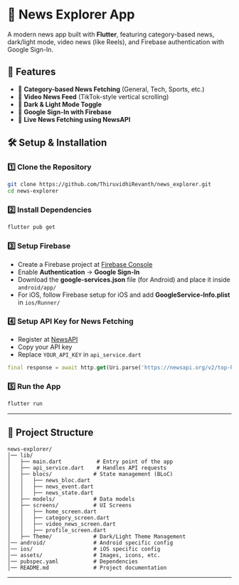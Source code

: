 # 📰 News Explorer App

A modern news app built with **Flutter**, featuring category-based news, dark/light mode, video news (like Reels), and Firebase authentication with Google Sign-In.

## 📌 Features
- 📰 **Category-based News Fetching** (General, Tech, Sports, etc.)
- 🎥 **Video News Feed** (TikTok-style vertical scrolling)
- 🌙 **Dark & Light Mode Toggle**
- 🔐 **Google Sign-In with Firebase**
- 📡 **Live News Fetching using NewsAPI**

## 🛠️ Setup & Installation

### **1️⃣ Clone the Repository**
```sh
git clone https://github.com/ThiruvidhiRevanth/news_explorer.git
cd news-explorer
```

### **2️⃣ Install Dependencies**
```sh
flutter pub get
```

### **3️⃣ Setup Firebase**
- Create a Firebase project at [Firebase Console](https://console.firebase.google.com/)
- Enable **Authentication** → **Google Sign-In**
- Download the **google-services.json** file (for Android) and place it inside `android/app/`
- For iOS, follow Firebase setup for iOS and add **GoogleService-Info.plist** in `ios/Runner/`

### **4️⃣ Setup API Key for News Fetching**
- Register at [NewsAPI](https://newsapi.org/)
- Copy your API key
- Replace `YOUR_API_KEY` in `api_service.dart`
```dart
final response = await http.get(Uri.parse('https://newsapi.org/v2/top-headlines?category=$category&apiKey=YOUR_API_KEY'));
```

### **5️⃣ Run the App**
```sh
flutter run
```

---

## 📂 Project Structure
```
news-explorer/
│── lib/
│   ├── main.dart           # Entry point of the app
│   ├── api_service.dart    # Handles API requests
│   ├── blocs/             # State management (BLoC)
│   │   ├── news_bloc.dart 
│   │   ├── news_event.dart 
│   │   ├── news_state.dart 
│   ├── models/            # Data models
│   ├── screens/           # UI Screens
│   │   ├── home_screen.dart
│   │   ├── category_screen.dart
│   │   ├── video_news_screen.dart
│   │   ├── profile_screen.dart
│   ├── Theme/             # Dark/Light Theme Management
│── android/               # Android specific config
│── ios/                   # iOS specific config
│── assets/                # Images, icons, etc.
│── pubspec.yaml           # Dependencies
│── README.md              # Project documentation
```

---

